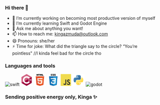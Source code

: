 ### Hi there 👋

<!--
**kingazm/kingazm** is a ✨ _special_ ✨ repository because its `README.md` (this file) appears on your GitHub profile.

Here are some ideas to get you started: -->

- 🔭 I’m currently working on becoming most productive version of myself
- 🌱 I’m currently learning Swift and Godot Engine
- 💬 Ask me about anything you want!
- 📫 How to reach me: kingazmuda@outlook.com
- 😄 Pronouns: she/her
- ⚡ Time for joke: What did the triangle say to the circle? “You’re pointless" //I kinda feel bad for the circle tho

### Languages and tools
<p align="left">
  <img src="https://img.icons8.com/color/48/000000/swift.png" alt="swift" width="40" height="40"/>
  <img src="https://raw.githubusercontent.com/devicons/devicon/master/icons/cplusplus/cplusplus-original.svg" alt="cplusplus" width="40" height="40"/>
  <img src="https://raw.githubusercontent.com/devicons/devicon/master/icons/html5/html5-original-wordmark.svg" alt="html5" width="40" height="40"/>
  <img src="https://raw.githubusercontent.com/devicons/devicon/master/icons/css3/css3-original-wordmark.svg" alt="css3" width="40" height="40"/> 
  <img src="https://raw.githubusercontent.com/devicons/devicon/master/icons/javascript/javascript-original.svg" alt="javascript" width="35" height="40"/>
  <img src="https://raw.githubusercontent.com/devicons/devicon/master/icons/python/python-original.svg" alt="python" width="40" height="40"/> 
  <img src="https://symbols.getvecta.com/stencil_82/10_godot-engine-icon.d755ddb32c.svg" alt="godot" width="40" height="40"/> 
  <!-- <img src="https://raw.githubusercontent.com/devicons/devicon/master/icons/react/react-original-wordmark.svg" alt="react" width="40" height="40"/>  -->
</p>

<!-- ### Connect with me
<a href="https://www.facebook.com/profile.php?id=100008961154076" target="blank"><img align="center" src="https://raw.githubusercontent.com/rahuldkjain/github-profile-readme-generator/master/src/images/icons/Social/facebook.svg"  height="30" width="40" /></a> -->

### Sending positive energy only, Kinga ✨
